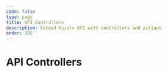 ```yaml
---
code: false
type: page
title: API Controllers
description: Extend Kuzzle API with controllers and actions
order: 300
---
```


# API Controllers

